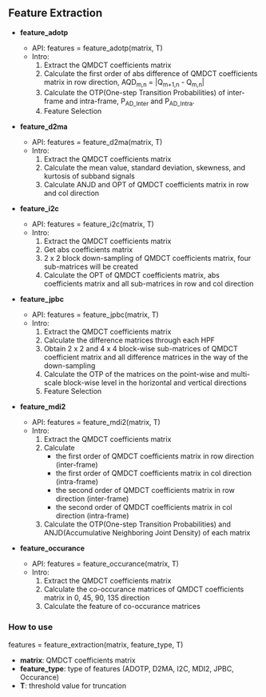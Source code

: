 ## Feature Extraction
+ **feature_adotp**
    * API: features = feature_adotp(matrix, T)
    * Intro:
        1. Extract the QMDCT coefficients matrix
        2. Calculate the first order of abs difference of QMDCT coefficients matrix in row direction, AQD<sub>m,n</sub> = |Q<sub>m+1,n</sub> - Q<sub>m,n</sub>|
        3. Calculate the OTP(One-step Transition Probabilities) of inter-frame and intra-frame, P<sub>AD_Inter</sub> and P<sub>AD_Intra</sub>.
        4. Feature Selection

+ **feature_d2ma**
    * API: features = feature_d2ma(matrix, T)
    * Intro:
        1. Extract the QMDCT coefficients matrix
        2. Calculate the mean value, standard deviation, skewness, and kurtosis of subband signals
        3. Calculate ANJD and OPT of QMDCT coefficients matrix in row and col direction

+ **feature_i2c**<br>
    * API: features = feature_i2c(matrix, T)<br>
    * Intro:
        1. Extract the QMDCT coefficients matrix
        2. Get abs coefficients matrix
        3. 2 x 2 block down-sampling of QMDCT coefficients matrix, four sub-matrices will be created
        4. Calculate the OPT of QMDCT coefficients matrix, abs coefficients matrix and all sub-matrices in row and col direction

+ **feature_jpbc**<br>
    * API: features = feature_jpbc(matrix, T)<br>
    * Intro:
        1. Extract the QMDCT coefficients matrix
        2. Calculate the difference matrices through each HPF
        3. Obtain 2 x 2 and 4 x 4 block-wise sub-matrices of QMDCT coefficient matrix and all difference matrices in the way of the down-sampling
        4. Calculate the OTP of the matrices on the point-wise and multi-scale block-wise level in the horizontal and vertical directions
        5. Feature Selection

+ **feature_mdi2**<br>
    * API: features = feature_mdi2(matrix, T)<br>
    * Intro:
        1. Extract the QMDCT coefficients matrix
        2. Calculate
            + the first order of QMDCT coefficients matrix in row direction (inter-frame)
            + the first order of QMDCT coefficients matrix in col direction (intra-frame)
            + the second order of QMDCT coefficients matrix in row direction (inter-frame)
            + the second order of QMDCT coefficients matrix in col direction (intra-frame)
        3. Calculate the OTP(One-step Transition Probabilities) and ANJD(Accumulative Neighboring Joint Density) of each matrix
   
+ **feature_occurance**<br>
    * API: features = feature_occurance(matrix, T)<br>
    * Intro:
        1. Extract the QMDCT coefficients matrix
        2. Calculate the co-occurance matrices of QMDCT coefficients matrix in 0, 45, 90, 135 direction
        3. Calculate the feature of co-occurance matrices

### How to use
features = feature_extraction(matrix, feature_type, T)
+ **matrix**: QMDCT coefficients matrix
+ **feature_type**: type of features (ADOTP, D2MA, I2C, MDI2, JPBC, Occurance)
+ **T**: threshold value for truncation